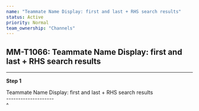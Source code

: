 ```yaml
---
name: "Teammate Name Display: first and last + RHS search results"
status: Active
priority: Normal
team_ownership: "Channels"
---
```


## MM-T1066: Teammate Name Display: first and last + RHS search results

---

**Step 1**

Teammate Name Display: first and last + RHS search results\
\--------------------\
^
